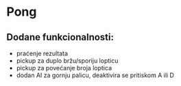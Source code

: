 # Pong
## Dodane funkcionalnosti:  
* praćenje rezultata
* pickup za duplo bržu/sporiju lopticu
* pickup za povećanje broja loptica
* dodan AI za gornju palicu, deaktivira se pritiskom A ili D